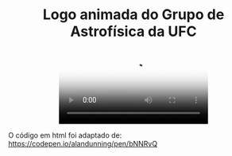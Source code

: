 <h1 align = "center">Logo animada do Grupo de Astrofísica da UFC</h1>

<div align = "center">
  <video src = "https://user-images.githubusercontent.com/93550626/167925907-c113a7b9-16c4-4227-a1b7-ce55436de1a2.mp4" autoplay poster = "https://user images.githubusercontent.com/93550626/167926896-b0f8c137-4022-48ea-bc30-7ee0b92c5790.jpg">
</div>  

O código em html foi adaptado de: https://codepen.io/alandunning/pen/bNNRvQ


